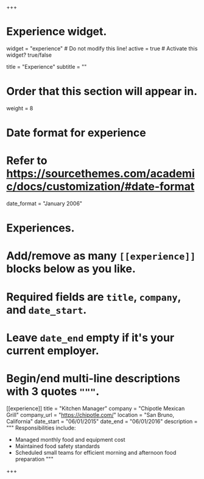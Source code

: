 +++
# Experience widget.
widget = "experience"  # Do not modify this line!
active = true  # Activate this widget? true/false

title = "Experience"
subtitle = ""

# Order that this section will appear in.
weight = 8

# Date format for experience
#   Refer to https://sourcethemes.com/academic/docs/customization/#date-format
date_format = "January 2006"

# Experiences.
#   Add/remove as many `[[experience]]` blocks below as you like.
#   Required fields are `title`, `company`, and `date_start`.
#   Leave `date_end` empty if it's your current employer.
#   Begin/end multi-line descriptions with 3 quotes `"""`.
[[experience]]
  title = "Kitchen Manager"
  company = "Chipotle Mexican Grill"
  company_url = "https://chipotle.com/"
  location = "San Bruno, California"
  date_start = "06/01/2015"
  date_end = "06/01/2016"
  description = """
  Responsibilities include:
  
  * Managed monthly food and equipment cost
  * Maintained food safety standards
  * Scheduled small teams for efficient morning and afternoon food preparation
  """

+++
